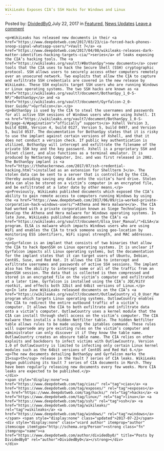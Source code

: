 ```yaml
---
WikiLeaks Exposes CIA’s SSH Hacks for Windows and Linux
---
```

<article class="post-listing post-21491 post type-post status-publish format-standard has-post-thumbnail hentry  tag-cias tag-exposes tag-hacks tag-linux tag-ssh tag-wikileaks tag-windows">
    <div class="post-inner">
        <span>Posted by: <a href="https://www.deepdotweb.com/author/dividedby0/" title>DividedBy0 </a></span>
    <span>July 22, 2017</span>
    <span>in <a href="https://www.deepdotweb.com/category/deepdot-news/" rel="category tag">Featured</a>, <a href="https://www.deepdotweb.com/category/news-updates/" rel="category tag">News Updates</a></span>
    <span><a href="https://www.deepdotweb.com/2017/07/22/wikileaks-exposes-cias-ssh-hacks-windows-linux/#respond">Leave a comment</a></span>
    </p>
    <div class="clear"></div>
    
    <p>WikiLeaks has released new documents in their <a href="https://www.deepdotweb.com/2017/03/23/cia-forced-hack-phones-snoop-signal-whatsapp-users/">Vault 7</a> <a href="https://www.deepdotweb.com/2017/04/08/wikileaks-releases-dark-matter-identifies-hacking-targets-cia/">series</a> of leaks exposing the CIA’s hacking tools. The <a href="https://wikileaks.org/vault7/#BothanSpy">new documents</a> cover tools that the CIA uses to hack the Secure Shell (SSH) cryptographic protocol. SSH allows users to securely access other computers remotely over an unsecured network. Two exploits that allow the CIA to capture and exfiltrate SSH credentials are covered in the new release by WikiLeaks. These SSH exploits target SSH users who are running Windows or Linux operating systems. The two SSH hacks are known as <a href="https://wikileaks.org/vault7/document/BothanSpy_1_0-S-NF/">BothanSpy</a> and <a href="https://wikileaks.org/vault7/document/Gyrfalcon-2_0-User_Guide/">Gyrfalcon</a>.</p>
    <p>BothanSpy is used by the CIA to steal the usernames and passwords for all active SSH sessions of Windows users who are using Xshell. It <a href="https://wikileaks.org/vault7/document/BothanSpy_1_0-S-NF/page-4/#pagination">“officially” supports</a> Xshell Version 3, build 0288, Version 4, build 0127, Version 5, build 0497, and Version 5, build 0537. The documentation for BothanSpy states that it is risky to use the implant against certain versions of Xshell, and that it does not conduct a version check. If public key authentication is utilized, BothanSpy will intercept and exfiltrate the filename of the private SSH key and the key password. Xshell is a proprietary SSH and Telnet client, and also functions as a terminal emulator. It is produced by NetSarang Computer, Inc. and was first released in 2002. The BothanSpy implant is <a href="https://thehackernews.com/2017/07/ssh-credential-hacking.html">installed as an extension for Shellterm 3</a>. The stolen data can be sent to a server that is controlled by the CIA, thereby avoiding saving any data onto the victim’s hard drive. Stolen data can also be stored on a victim’s computer in an encrypted file, and be exfiltrated at a later date by other means.</p>
    <p>Previously, WikiLeaks published documents which exposed the CIA’s ability to gain remote access to computers running Windows by using the <a href="https://www.deepdotweb.com/2017/06/09/cia-worked-private-corporation-hack-windows-users/">Athena and Hera malware</a>. The CIA had worked with a private corporation known as Siege Technologies to develop the Athena and Hera malware for Windows operating systems. In late June, WikiLeaks published documents on the CIA’s <a href="https://wikileaks.org/vault7/document/Elsa_User_Manual/">ELSA</a> program. ELSA is malware which impacts Windows users who are using WiFi and enables the CIA to track someone using geo-location by monitoring ESS identifiers, WiFi signal strength, and MAC addresses.</p>
    <p>Gyrfalcon is an implant that consists of two binaries that allow the CIA to hack OpenSSH on Linux operating systems. It is unclear if Gyrfalcon impacts all Linux operating systems, but the documentation for the implant states that it can target users of Ubuntu, Debian, CentOS, Suse, and Red Hat. It allows the CIA to intercept and exfiltrate usernames and passwords of active SSH sessions. The implant also has the ability to intercept some or all of the traffic from an OpenSSH session. The data that is collected is then compressed and stored in an encrypted file on the victim’s computer and exfiltrated at a later time. Gyrfalcon is installed using the CIA’s JQC/KitV rootkit, and effects both 32bit and 64bit versions of Linux.</p>
    <p>In late June WikiLeaks released documents on the CIA’s <a href="https://wikileaks.org/vault7/document/OutlawCountry_v1_0_User_Manual/">OutlawCountry</a> program which targets Linux operating systems. OutlawCountry enables the CIA to redirect the entire outbound traffic of a victim’s computer. It allows the CIA to both exfiltrate and infiltrate data onto a victim’s computer. OutlawCountry uses a kernel module that the CIA can install through shell access on the victim’s computer. The CIA malware then installs a hidden Netfilter table. The hidden Netfilter table allows rules to be made using the iptables command. These rules will supersede any pre existing rules on the victim’s computer and administrator can only discover it if they know the table name. OutlawCountry creates an obscure table name. The CIA relies on other exploits and backdoors to infect victims with OutlawCountry. Version 1.0 of OutlawCountry is limited to infecting only certain Linux kernel modules such as the 64bit versions of CentOS and Red Hat 6.</p>
    <p>The new documents detailing BothanSpy and Gyrfalcon marks the 15<sup>th</sup> release in the Vault 7 series of CIA leaks. WikiLeaks began publishing its Vault 7 series of CIA documents in March. They have been regularly releasing new documents every few weeks. More CIA leaks are expected to be published.</p>
    </div>
    <span style="display:none"><a href="https://www.deepdotweb.com/tag/cias/" rel="tag">cias</a> <a href="https://www.deepdotweb.com/tag/exposes/" rel="tag">exposes</a> <a href="https://www.deepdotweb.com/tag/hacks/" rel="tag">hacks</a> <a href="https://www.deepdotweb.com/tag/linux/" rel="tag">linux</a> <a href="https://www.deepdotweb.com/tag/ssh/" rel="tag">ssh</a> <a href="https://www.deepdotweb.com/tag/wikileaks/" rel="tag">wikileaks</a> <a href="https://www.deepdotweb.com/tag/windows/" rel="tag">windows</a></span> <span style="display:none" class="updated">2017-07-22</span>
    <div style="display:none" class="vcard author" itemprop="author" itemscope itemtype="http://schema.org/Person"><strong class="fn" itemprop="name"><a href="https://www.deepdotweb.com/author/dividedby0/" title="Posts by DividedBy0" rel="author">DividedBy0</a></strong></div>
    </div>
</article>

